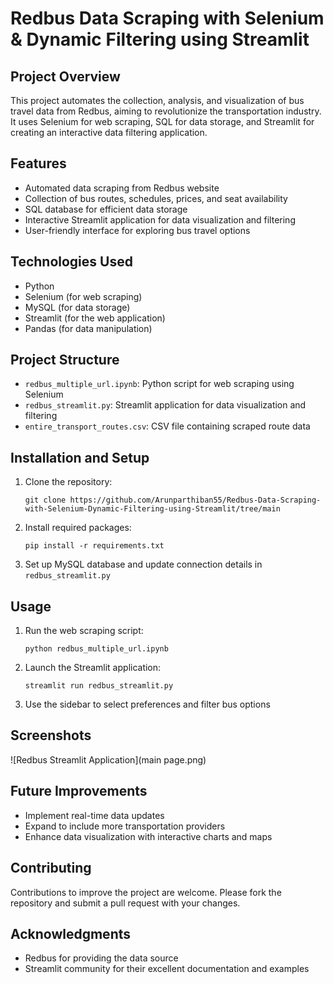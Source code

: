 
# Redbus Data Scraping with Selenium & Dynamic Filtering using Streamlit

## Project Overview
This project automates the collection, analysis, and visualization of bus travel data from Redbus, aiming to revolutionize the transportation industry. It uses Selenium for web scraping, SQL for data storage, and Streamlit for creating an interactive data filtering application.

## Features
- Automated data scraping from Redbus website
- Collection of bus routes, schedules, prices, and seat availability
- SQL database for efficient data storage
- Interactive Streamlit application for data visualization and filtering
- User-friendly interface for exploring bus travel options

## Technologies Used
- Python
- Selenium (for web scraping)
- MySQL (for data storage)
- Streamlit (for the web application)
- Pandas (for data manipulation)

## Project Structure
- `redbus_multiple_url.ipynb`: Python script for web scraping using Selenium
- `redbus_streamlit.py`: Streamlit application for data visualization and filtering
- `entire_transport_routes.csv`: CSV file containing scraped route data

## Installation and Setup
1. Clone the repository:
   ```
   git clone https://github.com/Arunparthiban55/Redbus-Data-Scraping-with-Selenium-Dynamic-Filtering-using-Streamlit/tree/main
   ```
2. Install required packages:
   ```
   pip install -r requirements.txt
   ```
3. Set up MySQL database and update connection details in `redbus_streamlit.py`

## Usage
1. Run the web scraping script:
   ```
   python redbus_multiple_url.ipynb
   ```
2. Launch the Streamlit application:
   ```
   streamlit run redbus_streamlit.py
   ```
3. Use the sidebar to select preferences and filter bus options

## Screenshots
![Redbus Streamlit Application](main page.png)

## Future Improvements
- Implement real-time data updates
- Expand to include more transportation providers
- Enhance data visualization with interactive charts and maps

## Contributing
Contributions to improve the project are welcome. Please fork the repository and submit a pull request with your changes.

## Acknowledgments
- Redbus for providing the data source
- Streamlit community for their excellent documentation and examples
          
